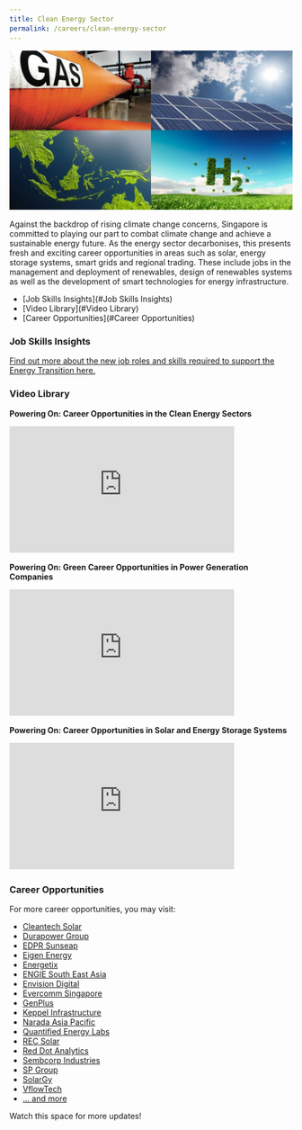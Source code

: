 ```yaml
---
title: Clean Energy Sector
permalink: /careers/clean-energy-sector
---
```

![Clean Energy Cover](/images/careers/clean_energy_cover.jpg)

Against the backdrop of rising climate change concerns, Singapore is committed to playing our part to combat climate change and achieve a sustainable energy future. As the energy sector decarbonises, this presents fresh and exciting career opportunities in areas such as solar, energy storage systems, smart grids and regional trading. These include jobs in the management and deployment of renewables, design of renewables systems as well as the development of smart technologies for energy infrastructure.

* [Job Skills Insights](#Job Skills Insights)
* [Video Library](#Video Library)
* [Career Opportunities](#Career Opportunities)

<a id="Job Skills Insights" href=""></a>
### Job Skills Insights

<a href="/files/careers/EMA-Infographic-FA.pdf" target="_blank">Find out more about the new job roles and skills required to support the Energy Transition here.</a>

<a id="Video Library" href=""></a>
### Video Library
**Powering On: Career Opportunities in the Clean Energy Sectors**
<iframe width="400" height="225" src="https://www.youtube.com/embed/ZLepG3Bnic0" frameborder="0" allowfullscreen=""></iframe>

**Powering On: Green Career Opportunities in Power Generation Companies**
<iframe width="400" height="225" src="https://www.youtube.com/embed/A7YVR0cqxpU" frameborder="0" allowfullscreen=""></iframe>

**Powering On: Career Opportunities in Solar and Energy Storage Systems**
<iframe width="400" height="225" src="https://www.youtube.com/embed/snXa5De8w3Y" frameborder="0" allowfullscreen=""></iframe>

<a id="Career Opportunities" href=""></a>
### Career Opportunities

For more career opportunities, you may visit:

* <a href="https://cleantechsolar.com/contact/careers/" target="_blank">Cleantech Solar</a>
* <a href="https://durapowergroup.com/careers/" target="_blank">Durapower Group</a>
* <a href="https://sg.linkedin.com/company/sunseap" target="_blank">EDPR Sunseap</a>
* <a href="https://www.mycareersfuture.gov.sg/companies/eigen-energy-201528331C" target="_blank">Eigen Energy</a>
* <a href="https://www.energetix.sg/careers.html" target="_blank">Energetix</a>
* <a href="https://www.engie-sea.com/careers" target="_blank">ENGIE South East Asia</a>
* <a href="https://www.mycareersfuture.gov.sg/companies/envision-digital-international-201734401W" target="_blank">Envision Digital</a>
* <a href="https://www.evercomm.com/people.html" target="_blank">Evercomm Singapore</a>
* <a href="https://www.mycareersfuture.gov.sg/companies/genplus-201302636Whttps://www.mycareersfuture.gov.sg/companies/genplus-201302636W" target="_blank">GenPlus</a>
* <a href="https://www.kepinfra.com/en/careers/" target="_blank">Keppel Infrastructure</a>
* <a href="https://www.linkedin.com/company/narada-asia-pacific-pte-ltd/jobs/" target="_blank">Narada Asia Pacific</a>
* <a href="https://www.mycareersfuture.gov.sg/companies/quantified-energy-labs-201902334N" target="_blank">Quantified Energy Labs</a>
* <a href="https://www.recgroup.com/en/green-your-career" target="_blank">REC Solar</a>
* <a href="https://www.rda.ai/jobs" target="_blank">Red Dot Analytics</a>
* <a href="https://www.sembcorp.com/en/careers" target="_blank">Sembcorp Industries</a>
* <a href="https://www.spgroup.com.sg/about-us/our-people" target="_blank">SP Group</a>
* <a href="http://solargy.com.sg/new/index.php?route=news/ncategory&ncat=59_65" target="_blank">SolarGy</a>
* <a href="https://www.linkedin.com/jobs/vflowtech-jobs-worldwide/?currentJobId=3360556213&f_C=20451295" target="_blank">VflowTech</a>
* <a href="https://www.mycareersfuture.gov.sg/search?search=Clean%20Energy&sortBy=relevancy&page=0" target="_blank">... and more</a>

Watch this space for more updates!
